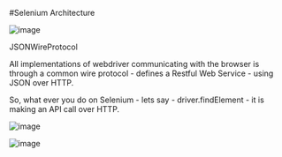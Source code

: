 
#Selenium Architecture


![image](https://github.com/user-attachments/assets/803e39f1-aff1-4e60-8ffa-e822fd7a3a10)


JSONWireProtocol

All implementations of webdriver communicating with the browser is through a common wire protocol - defines a Restful Web Service - using JSON over HTTP.

So, what ever you do on Selenium - lets say - driver.findElement - it is making an API call over HTTP.

  
  
  ![image](https://github.com/user-attachments/assets/a1c8b260-125d-467e-9112-a207f9094b6a)

  
![image](https://github.com/user-attachments/assets/e0f965ba-eabd-4f4d-948d-55fddad827e7)


